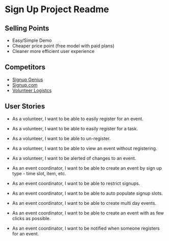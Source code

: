 # Sign Up Project Readme

## Selling Points
- Easy/Simple Demo
- Cheaper price point (free model with paid plans)
- Cleaner more efficient user experience

## Competitors
- [Signup Genius](https://www.signupgenius.com/)
- [Signup.com](https://www.signup.com/)
- [Volunteer Logistcs](https://www.volgistics.com/)

## User Stories
- As a volunteer, I want to be able to easily register for an event.
- As a volunteer, I want to be able to easily register for a task.
- As a volunteer, I want to be able to un-register.
- As a volunteer, I want to be able to view an event without registering.
- As a volunteer, I want to be alerted of changes to an event.

- As an event coordinator, I want to be able to create an event by sign up type - time slot, item, etc.
- As an event coordinator, I want to be able to restrict signups.
- As an event coordinator, I want to be able to auto populate signup slots.
- As an event coordinator, I want to be able to create multi day events.
- As an event coordinator, I want to be able to create an event with as few clicks as possible.
- As an event coordinator, I want to be notified when someone registers for an event.
